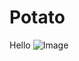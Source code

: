 
# Potato
Hello
![Image](https://raw.githubusercontent.com/Alex-Alen/Alex-Alen-Pugatsov--TA-21V-/blob/main/1200px-Russet_potato_cultivar_with_sprouts.jpg)

